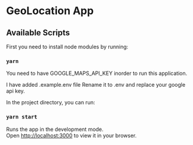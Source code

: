 # GeoLocation App 

## Available Scripts

First you need to install node modules by running:

### `yarn`

You need to have GOOGLE_MAPS_API_KEY inorder to run this application. 

I have added .example.env file
Rename it to .env and replace your google api key.


In the project directory, you can run:

### `yarn start`

Runs the app in the development mode.\
Open [http://localhost:3000](http://localhost:3000) to view it in your browser.

